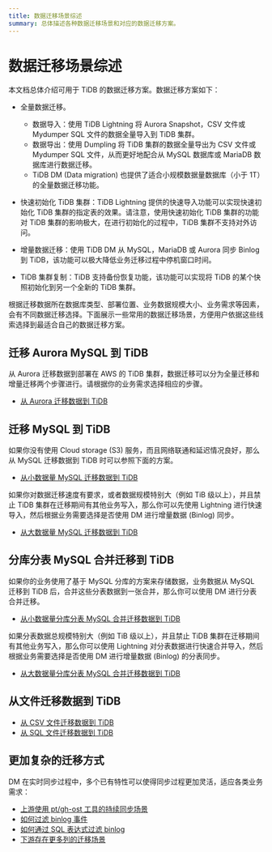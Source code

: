 ```yaml
---
title: 数据迁移场景综述
summary: 总体描述各种数据迁移场景和对应的数据迁移方案。
---
```


# 数据迁移场景综述

本文档总体介绍可用于 TiDB 的数据迁移方案。数据迁移方案如下：

- 全量数据迁移。
    - 数据导入：使用 TiDB Lightning 将 Aurora Snapshot，CSV 文件或 Mydumper SQL 文件的数据全量导入到 TiDB 集群。
    - 数据导出：使用 Dumpling 将 TiDB 集群的数据全量导出为 CSV 文件或 Mydumper SQL 文件，从而更好地配合从 MySQL 数据库或 MariaDB 数据库进行数据迁移。
    - TiDB DM (Data migration) 也提供了适合小规模数据量数据库（小于 1T）的全量数据迁移功能。

- 快速初始化 TiDB 集群：TiDB Lightning 提供的快速导入功能可以实现快速初始化 TiDB 集群的指定表的效果。请注意，使用快速初始化 TiDB 集群的功能对 TiDB 集群的影响极大，在进行初始化的过程中，TiDB 集群不支持对外访问。

- 增量数据迁移：使用 TiDB DM 从 MySQL，MariaDB 或 Aurora 同步 Binlog 到 TiDB，该功能可以极大降低业务迁移过程中停机窗口时间。

- TiDB 集群复制：TiDB 支持备份恢复功能，该功能可以实现将 TiDB 的某个快照初始化到另一个全新的 TiDB 集群。

根据迁移数据所在数据库类型、部署位置、业务数据规模大小、业务需求等因素，会有不同数据迁移选择。下面展示一些常用的数据迁移场景，方便用户依据这些线索选择到最适合自己的数据迁移方案。

## 迁移 Aurora MySQL 到 TiDB

从 Aurora 迁移数据到部署在 AWS 的 TiDB 集群，数据迁移可以分为全量迁移和增量迁移两个步骤进行。请根据你的业务需求选择相应的步骤。

- [从 Aurora 迁移数据到 TiDB](/data-migration/migrate-aurora-tidb-from-snapshot.md)

## 迁移 MySQL 到 TiDB

如果你没有使用 Cloud storage (S3) 服务，而且网络联通和延迟情况良好，那么从 MySQL 迁移数据到 TiDB 时可以参照下面的方案。

- [从小数据量 MySQL 迁移数据到 TiDB](/data-migration/migrate-mysql-tidb-less-tb.md)

如果你对数据迁移速度有要求，或者数据规模特别大（例如 TiB 级以上），并且禁止 TiDB 集群在迁移期间有其他业务写入，那么你可以先使用 Lightning 进行快速导入，然后根据业务需要选择是否使用 DM 进行增量数据 (Binlog) 同步。

- [从大数据量 MySQL 迁移数据到 TiDB](/data-migration/migrate-mysql-tidb-above-tb.md)

## 分库分表 MySQL 合并迁移到 TiDB

如果你的业务使用了基于 MySQL 分库的方案来存储数据，业务数据从 MySQL 迁移到 TiDB 后，合并这些分表数据到一张合并，那么你可以使用 DM 进行分表合并迁移。

- [从小数据量分库分表 MySQL 合并迁移数据到 TiDB](/data-migration/migrate-sharding-mysql-tidb-less-tb.md)

如果分表数据总规模特别大（例如 TiB 级以上），并且禁止 TiDB 集群在迁移期间有其他业务写入，那么你可以使用 Lightning 对分表数据进行快速合并导入，然后根据业务需要选择是否使用 DM 进行增量数据 (Binlog) 的分表同步。

- [从大数据量分库分表 MySQL 合并迁移数据到 TiDB](/data-migration/migrate-sharding-mysql-tidb-above-tb.md)

## 从文件迁移数据到 TiDB

- [从 CSV 文件迁移数据到 TiDB](/data-migration/migrate-flat-file-tidb.md)
- [从 SQL 文件迁移数据到 TiDB](//data-migration/migrate-sql-file-tidb.md)

## 更加复杂的迁移方式

DM 在实时同步过程中，多个已有特性可以使得同步过程更加灵活，适应各类业务需求：

- [上游使用 pt/gh-ost 工具的持续同步场景](/data-migration/migrate-with-pt-ghost.md)
- [如何过滤 binlog 事件](/data-migration/migrate-with-binlog-event-filter.md)
- [如何通过 SQL 表达式过滤 binlog](/data-migration/migrate-with-binlog-sql-expression-filter.md)
- [下游存在更多列的迁移场景](//data-migration/migrate-with-more-columns-downstream.md)
